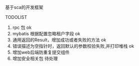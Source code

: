 基于sca的开发框架

TODOLIST
1. rpc 包 ok
2. mybatis 根据配置忽略租户字段 ok
3. 通用返回的Result，增加成功或者失败的方法 ok
4. 错误描述为空指针时，返回默认的参数校验失败,并打印堆栈 ok
5. 增加web后端防重复提交组件
5. 增加安全相关包 待处理



